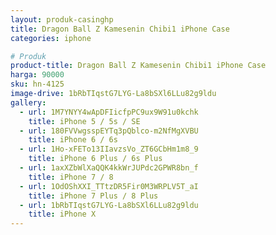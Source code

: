 ```yaml
---
layout: produk-casinghp
title: Dragon Ball Z Kamesenin Chibi1 iPhone Case
categories: iphone

# Produk
product-title: Dragon Ball Z Kamesenin Chibi1 iPhone Case
harga: 90000
sku: hn-4125
image-drive: 1bRbTIqstG7LYG-La8bSXl6LLu82g9ldu
gallery:
  - url: 1M7YNYY4wApDFIicfpPC9ux9W91u0kchk
    title: iPhone 5 / 5s / SE
  - url: 180FVVwgsspEYTq3pQblco-m2NfMgXVBU
    title: iPhone 6 / 6s
  - url: 1Ho-xFETo13IIavzsVo_ZT6GCbHm1m8_9
    title: iPhone 6 Plus / 6s Plus
  - url: 1axXZbWlXaQQK4kkWrJUPdc2GPWR8bn_f
    title: iPhone 7 / 8
  - url: 1OdOShXXI_TTtzDR5Fir0M3WRPLV5T_aI
    title: iPhone 7 Plus / 8 Plus
  - url: 1bRbTIqstG7LYG-La8bSXl6LLu82g9ldu
    title: iPhone X
---
```

